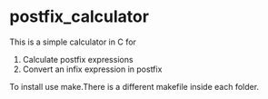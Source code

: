 # postfix_calculator

This is a simple calculator in C for 
1) Calculate postfix expressions
2) Convert an infix expression in postfix

To install use make.There is a different makefile inside each folder. 

